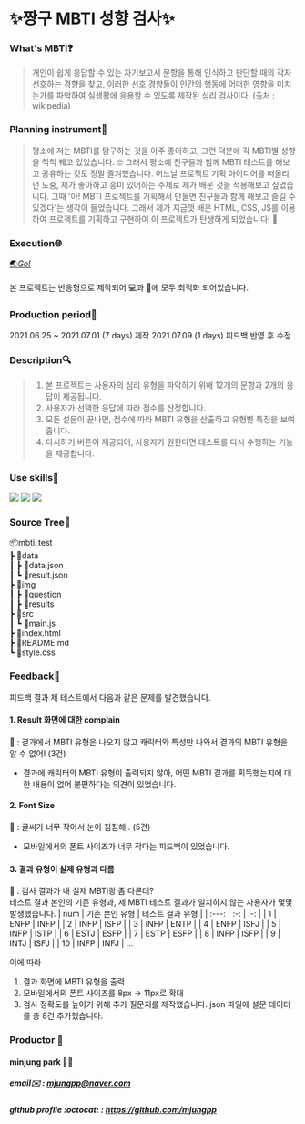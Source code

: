 # ✨짱구 MBTI 성향 검사✨

### What's MBTI❓

> 개인이 쉽게 응답할 수 있는 자기보고서 문항을 통해 인식하고 판단할 때의 각자 선호하는 경향을 찾고, 이러한 선호 경향들이 인간의 행동에 어떠한 영향을 미치는가를 파악하여 실생활에 응용할 수 있도록 제작된 심리 검사이다. (출처 : wikipedia)

### Planning instrument💪

> 평소에 저는 MBTI를 탐구하는 것을 아주 좋아하고, 그런 덕분에 각 MBTI별 성향을 척척 꿰고 있었습니다. 🤓 그래서 평소에 친구들과 함께 MBTI 테스트를 해보고 공유하는 것도 정말 즐겨했습니다. 어느날 프로젝트 기획 아이디어를 떠올리던 도중, 제가 좋아하고 흥미 있어하는 주제로 제가 배운 것을 적용해보고 싶었습니다. 그때 '아! MBTI 프로젝트를 기획해서 만들면 친구들과 함께 해보고 즐길 수 있겠다'는 생각이 들었습니다. 그래서 제가 지금껏 배운 HTML, CSS, JS를 이용하여 프로젝트를 기획하고 구현하여 이 프로젝트가 탄생하게 되었습니다! 👶

### Execution🌐
<a href="https://mjungpp.github.io/mbti_test/">🌏<em>Go!</em></a><br/>
<br>본 프로젝트는 반응형으로 제작되어 💻과 📱에 모두 최적화 되어있습니다.

### Production period📅

2021.06.25 ~ 2021.07.01 (7 days) 제작
2021.07.09 (1 days) 피드백 반영 후 수정

### Description🔍

> 1. 본 프로젝트는 사용자의 심리 유형을 파악하기 위해 12개의 문항과 2개의 응답이 제공됩니다.
> 2. 사용자가 선택한 응답에 따라 점수를 산정합니다.
> 3. 모든 설문이 끝나면, 점수에 따라 MBTI 유형을 산출하고 유형별 특징을 보여줍니다.
> 4. 다시하기 버튼이 제공되어, 사용자가 원한다면 테스트를 다시 수행하는 기능을 제공합니다.

### Use skills🔨

<img src="https://img.shields.io/badge/HTML5-E34F26?style=flat-square&logo=HTML5&logoColor=white"/></a>
<img src="https://img.shields.io/badge/CSS3-1572B6?style=flat-square&logo=CSS3&logoColor=white"/></a>
<img src="https://img.shields.io/badge/JavaScript-F7DF1E?style=flat-square&logo=JavaScript&logoColor=black"/></a>

### Source Tree🌳

📦mbti_test<br>
┣ 📂data<br>
┃ ┣ 📜data.json<br>
┃ ┗ 📜result.json<br>
┣ 📂img<br>
┃ ┣ 📂question<br>
┃ ┣ 📂results<br>
┣ 📂src<br>
┃ ┗ 📜main.js<br>
┣ 📜index.html<br>
┣ 📜README.md<br>
┗ 📜style.css<br>

### Feedback🔖

피드백 결과 제 테스트에서 다음과 같은 문제를 발견했습니다.

#### 1. Result 화면에 대한 complain

👤 : 결과에서 MBTI 유형은 나오지 않고 캐릭터와 특성만 나와서 결과의 MBTI 유형을 알 수 없어! (3건) <br>
- 결과에 캐릭터의 MBTI 유형이 출력되지 않아, 어떤 MBTI 결과를 획득했는지에 대한 내용이 없어 불편하다는 의견이 있었습니다.

#### 2. Font Size
👤 : 글씨가 너무 작아서 눈이 침침해.. (5건)
- 모바일에서의 폰트 사이즈가 너무 작다는 피드백이 있었습니다.
#### 3. 결과 유형이 실제 유형과 다름

👤 : 검사 결과가 내 실제 MBTI랑 좀 다른데? <br>
테스트 결과 본인의 기존 유형과, 제 MBTI 테스트 결과가 일치하지 않는 사용자가 몇몇 발생했습니다.
| num | 기존 본인 유형 | 테스트 결과 유형 |
| :---: | :-: | :-: |
| 1 | ENFP | INFP |
| 2 | INFP | ISFP |
| 3 | INFP | ENTP |
| 4 | ENFP | ISFJ |
| 5 | INFP | ISTP |
| 6 | ESTJ | ESFP |
| 7 | ESTP | ESFP |
| 8 | INFP | ISFP |
| 9 | INTJ | ISFJ |
| 10 | INFP | INFJ |
...

이에 따라
1. 결과 화면에 MBTI 유형을 출력
2. 모바일에서의 폰트 사이즈를 8px -> 11px로 확대
3. 검사 정확도를 높이기 위해 추가 질문지를 제작했습니다. json 파일에 설문 데이터를 총 8건 추가했습니다.

### Productor :busts_in_silhouette:

#### minjung park 👩‍💻

##### email✉️ : mjungpp@naver.com<br>

##### github profile :octocat: : https://github.com/mjungpp
